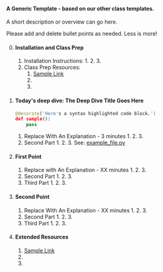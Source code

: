 

#### A Generic Template - based on our other class templates.

A short description or overview can go here.

Please add and delete bullet points as needed. Less is more!


0. #### Installation and Class Prep
    1. Installation Instructions:
        1. 
        2. 
        3. 
    2. Class Prep Resources:
        1. [Sample Link](www.example.com)
        2. 
        3. 


1. #### Today's deep dive: The Deep Dive Title Goes Here

    ```python
    @decorate('Here's a syntax highlighted code block.')
    def sample():
        pass
    ```

    1. Replace With An Explanation - 3 minutes
        1. 
        2. 
        3. 
    2. Second Part
        1. 
        2. 
        3. See: [example_file.py](example_file.py)


2. #### First Point
    1. Replace with An Explanation - XX minutes
        1. 
        2. 
        3. 
    2. Second Part
        1. 
        2. 
        3. 
    3. Third Part
        1. 
        2. 
        3. 

3. #### Second Point
    1. Replace With An Explanation - XX minutes
        1. 
        2. 
        3. 
    2. Second Part
        1. 
        2. 
        3. 
    3. Third Part
        1. 
        2. 
        3. 


4. #### Extended Resources
    1. [Sample Link](www.example.com)
    2. 
    3. 
